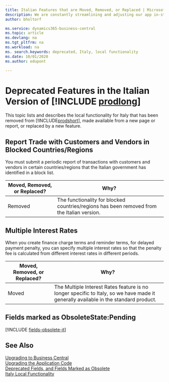 ```yaml
---
title: Italian Features that are Moved, Removed, or Replaced | Microsoft Docs
description: We are constantly streamlining and adjusting our app in-step with market developments. Read about the features for Italy that we have moved, removed, or replaced.
author: bholtorf

ms.service: dynamics365-business-central
ms.topic: article
ms.devlang: na
ms.tgt_pltfrm: na
ms.workload: na
ms. search.keywords: deprecated, Italy, local functionality
ms.date: 10/01/2020
ms.author: edupont

---
```


# Deprecated Features in the Italian Version of [!INCLUDE [prodlong](../developer/includes/prodlong.md)]
This topic lists and describes the local functionality for Italy that has been removed from [!INCLUDE[prodshort](../developer/includes/prodshort.md)], made available from a new page or report, or replaced by a new feature.

## Report Trade with Customers and Vendors in Blocked Countries/Regions
You must submit a periodic report of transactions with customers and vendors in certain countries/regions that the Italian government has identified in a block list.

|Moved, Removed, or Replaced?|Why?|
|----|----|
|Removed| The functionality for blocked countries/regions has been removed from the Italian version.|

## Multiple Interest Rates
When you create finance charge terms and reminder terms, for delayed payment penalty, you can specify multiple interest rates so that the penalty fee is calculated from different interest rates in different periods.

|Moved, Removed, or Replaced?|Why?|
|----|----|
|Moved| The Multiple Interest Rates feature is no longer specific to Italy, so we have made it generally available in the standard product. |

## Fields marked as ObsoleteState:Pending

[!INCLUDE [fields-obsolete-it](../includes/fields-obsolete-it.md)]

## See Also
[Upgrading to Business Central](upgrading-to-business-central.md)  
[Upgrading the Application Code](upgrading-the-application-code.md)  
[Deprecated Fields, and Fields Marked as Obsolete](deprecated-fields.md)  
[Italy Local Functionality](/dynamics365/business-central/LocalFunctionality/Italy/italy-local-functionality)  
